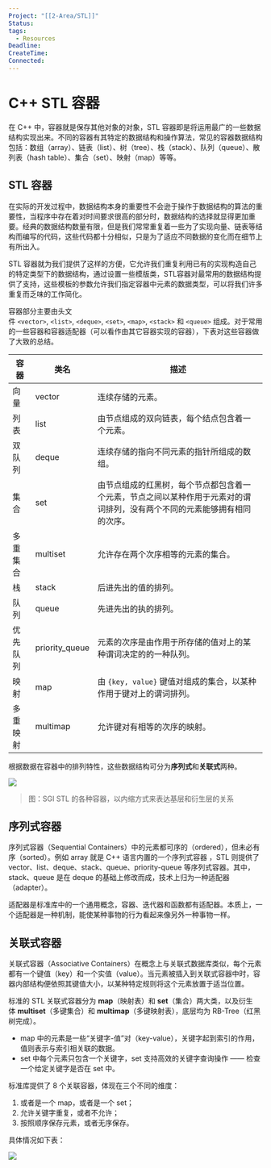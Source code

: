 ```yaml
---
Project: "[[2-Area/STL]]"
Status: 
tags:
  - Resources
Deadline: 
CreateTime: 
Connected: 
---
```

# C++ STL 容器

在 C++ 中，容器就是保存其他对象的对象，STL 容器即是将运用最广的一些数据结构实现出来。不同的容器有其特定的数据结构和操作算法，常见的容器数据结构包括：数组（array）、链表（list）、树（tree）、栈（stack）、队列（queue）、散列表（hash table）、集合（set）、映射（map）等等。

## STL 容器[​](https://getiot.tech/cplusplus/cpp-stl-containers#stl-%E5%AE%B9%E5%99%A8 "STL 容器的直接链接")

在实际的开发过程中，数据结构本身的重要性不会逊于操作于数据结构的算法的重要性，当程序中存在着对时间要求很高的部分时，数据结构的选择就显得更加重要。经典的数据结构数量有限，但是我们常常重复着一些为了实现向量、链表等结构而编写的代码，这些代码都十分相似，只是为了适应不同数据的变化而在细节上有所出入。

STL 容器就为我们提供了这样的方便，它允许我们重复利用已有的实现构造自己的特定类型下的数据结构，通过设置一些模版类，STL容器对最常用的数据结构提供了支持，这些模板的参数允许我们指定容器中元素的数据类型，可以将我们许多重复而乏味的工作简化。

容器部分主要由头文件 `<vector>`, `<list>`, `<deque>`, `<set>`, `<map>`, `<stack>` 和 `<queue>` 组成。对于常用的一些容器和容器适配器（可以看作由其它容器实现的容器），下表对这些容器做了大致的总结。

|容器|类名|描述|
|---|---|---|
|向量|vector|连续存储的元素。|
|列表|list|由节点组成的双向链表，每个结点包含着一个元素。|
|双队列|deque|连续存储的指向不同元素的指针所组成的数组。|
|集合|set|由节点组成的红黑树，每个节点都包含着一个元素，节点之间以某种作用于元素对的谓词排列，没有两个不同的元素能够拥有相同的次序。|
|多重集合|multiset|允许存在两个次序相等的元素的集合。|
|栈|stack|后进先出的值的排列。|
|队列|queue|先进先出的执的排列。|
|优先队列|priority_queue|元素的次序是由作用于所存储的值对上的某种谓词决定的的一种队列。|
|映射|map|由 `{key, value}` 键值对组成的集合，以某种作用于键对上的谓词排列。|
|多重映射|multimap|允许键对有相等的次序的映射。|

根据数据在容器中的排列特性，这些数据结构可分为**序列式**和**关联式**两种。

![](https://static.getiot.tech/cpp-stl-container-2.png#center)

> 图：SGI STL 的各种容器，以内缩方式来表达基层和衍生层的关系

## 序列式容器[​](https://getiot.tech/cplusplus/cpp-stl-containers#%E5%BA%8F%E5%88%97%E5%BC%8F%E5%AE%B9%E5%99%A8 "序列式容器的直接链接")

序列式容器（Sequential Containers）中的元素都可序的（ordered），但未必有序（sorted）。例如 array 就是 C++ 语言内置的一个序列式容器 ，STL 则提供了 vector、list、deque、stack、queue、priority-queue 等序列式容器。其中，stack、queue 是在 deque 的基础上修改而成，技术上归为一种适配器（adapter）。

适配器是标准库中的一个通用概念，容器、迭代器和函数都有适配器。本质上，一个适配器是一种机制，能使某种事物的行为看起来像另外一种事物一样。

## 关联式容器[​](https://getiot.tech/cplusplus/cpp-stl-containers#%E5%85%B3%E8%81%94%E5%BC%8F%E5%AE%B9%E5%99%A8 "关联式容器的直接链接")

关联式容器（Associative Containers）在概念上与关联式数据库类似，每个元素都有一个键值（key）和一个实值（value）。当元素被插入到关联式容器中时，容器内部结构便依照其键值大小，以某种特定规则将这个元素放置于适当位置。

标准的 STL 关联式容器分为 **map**（映射表）和 **set**（集合）两大类，以及衍生体 **multiset**（多键集合）和 **multimap**（多键映射表），底层均为 RB-Tree（红黑树完成）。

- map 中的元素是一些“关键字-值”对（key-value），关键字起到索引的作用，值则表示与索引相关联的数据。
- set 中每个元素只包含一个关键字，set 支持高效的关键字查询操作 —— 检查一个给定关键字是否在 set 中。

标准库提供了 8 个关联容器，体现在三个不同的维度：

1. 或者是一个 map，或者是一个 set；
2. 允许关键字重复，或者不允许；
3. 按照顺序保存元素，或者无序保存。

具体情况如下表：

![](https://static.getiot.tech/cpp-stl-container-1.png#center)
